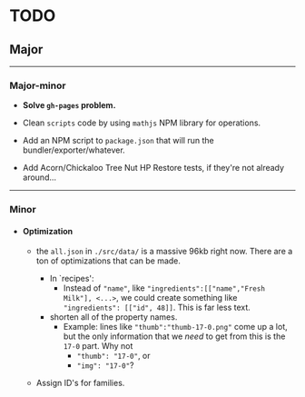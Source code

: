 # TODO

## Major

<!-- - **Refactor code so that `Mat` and `Rcp` return simple JS objects instead of classes.**
  - `Mat` and `Rcp` should become utility classes, with methods like `static ofName`, `static ofId`, `static isMat`, and/or `static isRcp`. (Somewhat reminiscent of factory classes, but the key distinction is that they are _not returning Class objects, but rather simple JS objects._
  - **This is important for cleanly incorporating Redux!** (And because the old `Mat`/`Rcp` objects didn't really serve any purpose other than `R.is(Mat, foo)` or `R.is(Rcp, bar)`. -->

---

### Major-minor

- **Solve `gh-pages` problem.**

- Clean `scripts` code by using `mathjs` NPM library for operations.

- Add an NPM script to `package.json` that will run the bundler/exporter/whatever.

- Add Acorn/Chickaloo Tree Nut HP Restore tests, if they're not already around...

---

### Minor

- #### Optimization
  - the `all.json` in `./src/data/` is a massive 96kb right now. There are a ton of optimizations that can be made.
    - In `recipes':
      - Instead of `"name"`, like `"ingredients":[["name","Fresh Milk"], <...>`, we could create something like `"ingredients": [["id", 48]]`. This is far less text.
    - shorten all of the property names.
      - Example: lines like `"thumb":"thumb-17-0.png"` come up a lot, but the only information that we _need_ to get from this is the `17-0` part. Why not
        - `"thumb": "17-0"`, or
        - `"img": "17-0"`?
        
  - Assign ID's for families.
